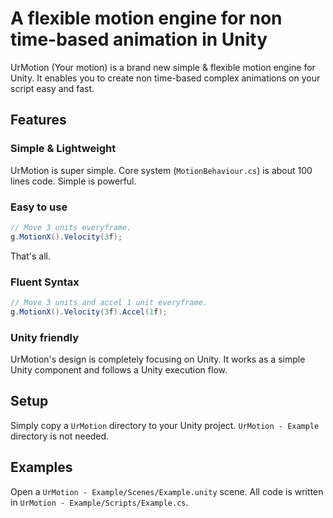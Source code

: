 # A flexible motion engine for non time-based animation in Unity

UrMotion (Your motion) is a brand new simple & flexible motion engine for Unity.
It enables you to create non time-based complex animations on your script easy and fast.

## Features

### Simple & Lightweight

UrMotion is super simple. Core system (`MotionBehaviour.cs`) is about 100 lines code. Simple is powerful.

### Easy to use

```C#
// Move 3 units everyframe.
g.MotionX().Velocity(3f);
```

That's all.

### Fluent Syntax

```C#
// Move 3 units and accel 1 unit everyframe.
g.MotionX().Velocity(3f).Accel(1f);
```

### Unity friendly

UrMotion's design is completely focusing on Unity.
It works as a simple Unity component and follows a Unity execution flow.

## Setup

Simply copy a `UrMotion` directory to your Unity project. `UrMotion - Example` directory is not needed.

## Examples

Open a `UrMotion - Example/Scenes/Example.unity` scene. All code is written in `UrMotion - Example/Scripts/Example.cs`.
